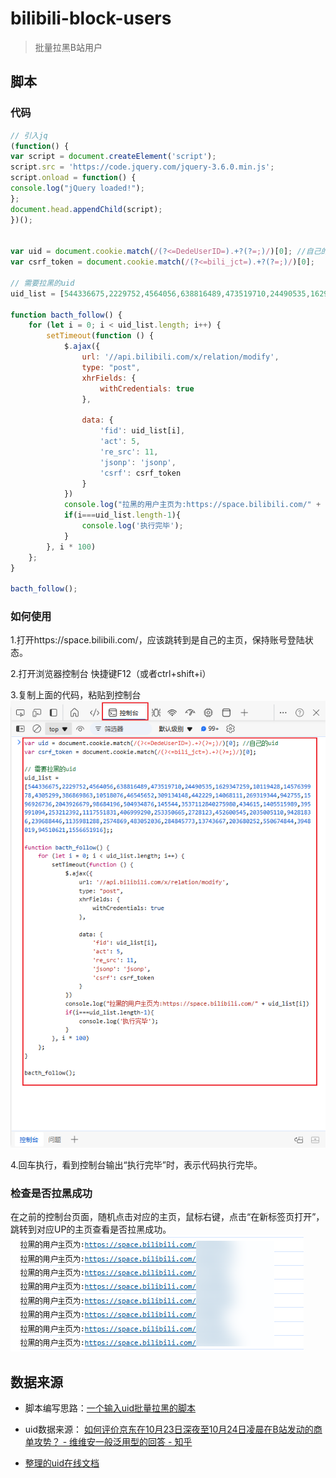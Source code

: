 # bilibili-block-users

> 批量拉黑B站用户

## 脚本

### 代码
```js
// 引入jq
(function() {
var script = document.createElement('script');
script.src = 'https://code.jquery.com/jquery-3.6.0.min.js';
script.onload = function() {
console.log("jQuery loaded!");
};
document.head.appendChild(script);
})();


var uid = document.cookie.match(/(?<=DedeUserID=).+?(?=;)/)[0]; //自己的uid
var csrf_token = document.cookie.match(/(?<=bili_jct=).+?(?=;)/)[0];

// 需要拉黑的uid
uid_list = [544336675,2229752,4564056,638816489,473519710,24490535,1629347259,10119428,1457639978,4305299,386869863,10518076,46545652,309134148,442229,14068111,269319344,942755,1596926736,2043926679,98684196,504934876,145544,3537112840275980,434615,1405515989,395991094,253212392,1117551831,406999290,253350665,2728123,452600545,2035005110,94281836,239688446,1135981288,2574869,483052036,284845773,13743667,203680252,550674844,3948019,94510621,1556651916,664086886];

function bacth_follow() {
    for (let i = 0; i < uid_list.length; i++) {
        setTimeout(function () {
            $.ajax({
                url: '//api.bilibili.com/x/relation/modify',
                type: "post",
                xhrFields: {
                    withCredentials: true
                },

                data: {
                    'fid': uid_list[i],
                    'act': 5,
                    're_src': 11,
                    'jsonp': 'jsonp',
                    'csrf': csrf_token
                }
            })
            console.log("拉黑的用户主页为:https://space.bilibili.com/" + uid_list[i])
            if(i===uid_list.length-1){
                console.log('执行完毕');
            }
        }, i * 100)
    };
}

bacth_follow();
```

### 如何使用
1.打开https://space.bilibili.com/，应该跳转到是自己的主页，保持账号登陆状态。


2.打开浏览器控制台
快捷键F12（或者ctrl+shift+i）

3.复制上面的代码，粘贴到控制台
![alt text](image.png)

4.回车执行，看到控制台输出“执行完毕”时，表示代码执行完毕。

### 检查是否拉黑成功
在之前的控制台页面，随机点击对应的主页，鼠标右键，点击“在新标签页打开”，跳转到对应UP的主页查看是否拉黑成功。
![alt text](image-1.png)


## 数据来源 
- 脚本编写思路：[一个输入uid批量拉黑的脚本](https://www.bilibili.com/read/cv10060036/)

- uid数据来源：
[如何评价京东在10月23日深夜至10月24日凌晨在B站发动的商单攻势？ - 维维安一般泛用型的回答 - 知乎](https://www.zhihu.com/question/1859720980/answer/13350283685)

- [整理的uid在线文档](https://docs.qq.com/sheet/DYUJMREtkclJCa25B?tab=BB08J2)